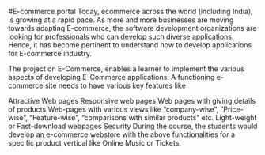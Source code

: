 #E-commerce portal
Today, ecommerce across the world (including India), is growing at a rapid pace. As more and more businesses are moving towards adapting E-commerce, the software development organizations are looking for professionals who can develop such diverse applications. Hence, it has become pertinent to understand how to develop applications for E-commerce industry.

The project on E-Commerce, enables a learner to implement the various aspects of developing E-Commerce applications. A functioning e-commerce site needs to have various key features like

Attractive Web pages
Responsive web pages
Web pages with giving details of products
Web-pages with various views like “company-wise”, “Price-wise”, “Feature-wise”, “comparisons with similar products” etc.
Light-weight or Fast-download webpages
Security
During the course, the students would develop an e-commerce webstore with the above functionalities for a specific product vertical like Online Music or Tickets.

